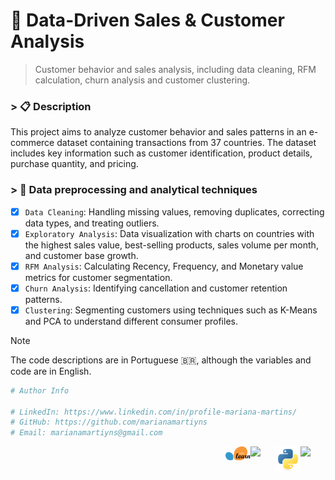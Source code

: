 # 🎯 Data-Driven Sales & Customer Analysis

> Customer behavior and sales analysis, including data cleaning, RFM calculation, churn analysis and customer clustering.

### > 📋 Description

This project aims to analyze customer behavior and sales patterns in an e-commerce dataset containing transactions from 37 countries. The dataset includes key information such as customer identification, product details, purchase quantity, and pricing.

### > 🧩 Data preprocessing and analytical techniques

- [x] `Data Cleaning`: Handling missing values, removing duplicates, correcting data types, and treating outliers.
- [x] `Exploratory Analysis`: Data visualization with charts on countries with the highest sales value, best-selling products, sales volume per month, and customer base growth.
- [x] `RFM Analysis`: Calculating Recency, Frequency, and Monetary value metrics for customer segmentation.  
- [x] `Churn Analysis`: Identifying cancellation and customer retention patterns. 
- [x] `Clustering`: Segmenting customers using techniques such as K-Means and PCA to understand different consumer profiles.

> [!NOTE]  
> The code descriptions are in Portuguese 🇧🇷, although the variables and code are in English.

```py
# Author Info

# LinkedIn: https://www.linkedin.com/in/profile-mariana-martins/
# GitHub: https://github.com/marianamartiyns
# Email: marianamartiyns@gmail.com
```

<img align="right" width ='40px' src ='https://img.icons8.com/?size=100&id=lOqoeP2Zy02f&format=png&color=000000'> </a>
<img align="right" width ='40px' src ='https://raw.githubusercontent.com/devicons/devicon/master/icons/python/python-original.svg'> </a>
<img align="right" width ='40px' src ='https://github.com/user-attachments/assets/9f75a5cc-8e82-44dd-860c-fc339b5bb7c4'> </a>
<img align="right" width ='40px' src ='https://github.com/scikit-learn/scikit-learn/blob/a996f43d1bdc96086210f3b7f4bcd0e677c85b99/doc/logos/1280px-scikit-learn-logo.png'> </a>
